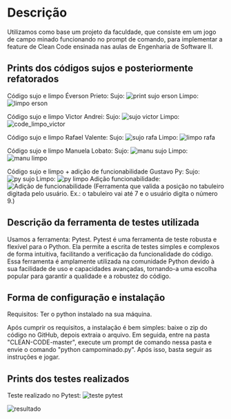 # Descrição
Utilizamos como base um projeto da faculdade, que consiste em um jogo de campo minado funcionando no prompt de comando, para implementar a feature de Clean Code ensinada nas aulas de Engenharia de Software II.

## Prints dos códigos sujos e posteriormente refatorados
Código sujo e limpo Éverson Prieto:
Sujo:
![print sujo erson](https://github.com/victor578v/CLEAN-CODE/assets/134510073/c2d6bbdc-d083-49d4-9259-9aeb03cff469)
Limpo:
![limpo erson](https://github.com/victor578v/CLEAN-CODE/assets/134510073/b38ac064-49c2-4f24-b741-a7c5a985e733)

Código sujo e limpo Victor Andrei:
Sujo:
![sujo victor](https://github.com/victor578v/CLEAN-CODE/assets/134510073/e34298b7-4f31-4111-acfa-ea3336ab5f42)
Limpo:
![code_limpo_victor](https://github.com/victor578v/CLEAN-CODE/assets/134510073/7d565574-130c-4a93-8afc-2f6406f1de80)

Código sujo e limpo Rafael Valente:
Sujo:
![sujo rafa](https://github.com/victor578v/CLEAN-CODE/assets/134510073/90437b04-a3f5-4f75-80d8-da0f21398a32)
Limpo:
![limpo rafa](https://github.com/victor578v/CLEAN-CODE/assets/134510073/8532ec85-ae35-4618-8c21-e6d38dd29f04)

Código sujo e limpo Manuela Lobato:
Sujo:
![manu sujo](https://github.com/victor578v/CLEAN-CODE/assets/134510073/48447637-eefc-40b3-9010-77f58bcd4b11)
Limpo:
![manu limpo](https://github.com/victor578v/CLEAN-CODE/assets/134510073/822834de-4c88-4b2f-b7d0-370087ac9784)

Código sujo e limpo  + adição de funcionabilidade Gustavo Py:
Sujo:
![py sujo](https://github.com/victor578v/CLEAN-CODE/assets/134510073/67b9568d-fde6-4708-8dfc-5a2895f25e6d)
Limpo:
![py limpo](https://github.com/victor578v/CLEAN-CODE/assets/134510073/e59d03c9-f359-485d-b4d5-759b25bfa226)
Adição funcionabilidade:
![Adição de funcionabilidade](https://github.com/victor578v/CLEAN-CODE/assets/134510073/7bc0d1d4-73d9-4d75-8999-48c6e74d4c9b)
(Ferramenta que valida a posição no tabuleiro digitada pelo usuário. Ex.: o tabuleiro vai até 7 e o usuário digita o número 9.)

## Descrição da ferramenta de testes utilizada
Usamos a ferramenta: Pytest.
Pytest é uma ferramenta de teste robusta e flexível para o Python. Ela permite a escrita de testes simples e complexos de forma intuitiva, facilitando a verificação da funcionalidade do código. Essa ferramenta é amplamente utilizada na comunidade Python devido à sua facilidade de uso e capacidades avançadas, tornando-a uma escolha popular para garantir a qualidade e a robustez do código.

## Forma de configuração e instalação
Requisitos: Ter o python instalado na sua máquina.

Após cumprir os requisitos, a instalação é bem simples: baixe o zip do código no GitHub, depois extraia o arquivo. Em seguida, entre na pasta "CLEAN-CODE-master", execute um prompt de comando nessa pasta e envie o comando "python campominado.py". Após isso, basta seguir as instruções e jogar.

## Prints dos testes realizados
Teste realizado no Pytest:
![teste pytest](https://github.com/victor578v/CLEAN-CODE/assets/134510073/efe35e11-cfaa-47eb-a552-a56abad32af2)

![resultado](https://github.com/victor578v/CLEAN-CODE/assets/134510073/6d1f5249-1497-4c96-afa0-5cc14191fa73)
